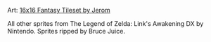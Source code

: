 Art: [16x16 Fantasy Tileset by Jerom](http://opengameart.org/content/16x16-fantasy-tileset)

All other sprites from The Legend of Zelda: Link's Awakening DX by Nintendo. Sprites ripped by Bruce Juice.
